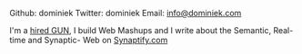 Github: dominiek
Twitter: dominiek
Email: info@dominiek.com

I'm a [hired GUN][], I build Web Mashups and I write about the Semantic, Real-time and Synaptic- Web on [Synaptify.com][]

[hired GUN]: http://dominiek.com/hire
[Synaptify.com]: http://synaptify.com/
